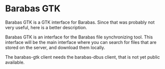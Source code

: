 # Barabas GTK #
Barabas GTK is a GTK interface for Barabas.
Since that was probably not very useful, here is a better description.

Barabas GTK is an interface for the Barabas file synchronizing tool.
This interface will be the main interface where you can search for files that
are stored on the server, and download them locally.

The barabas-gtk client needs the barabas-dbus client, that is not yet public
available.
